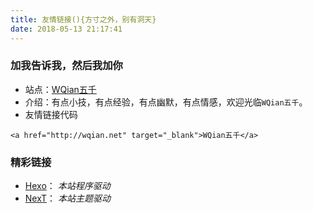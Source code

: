 ```yaml
---
title: 友情链接(){方寸之外，别有洞天}
date: 2018-05-13 21:17:41
---
```

### 加我告诉我，然后我加你
- 站点：[WQian五千](http://wqian.net)
- 介绍：有点小技，有点经验，有点幽默，有点情感，欢迎光临`WQian五千`。
- 友情链接代码
```
<a href="http://wqian.net" target="_blank">WQian五千</a>
```
### 精彩链接
- [Hexo](https://hexo.io/)： *本站程序驱动*
- [NexT](https://github.com/theme-next/hexo-theme-next)： *本站主题驱动*